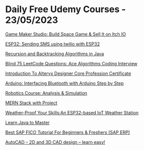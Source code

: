 # Daily Free Udemy Courses - 23/05/2023

[Game Maker Studio: Build Space Game & Sell It on Itch IO](https://www.udemy.com/course/game-maker-studio-build-space-game-sell-it-on-itch-io/?couponCode=AF2CE591048B3EECB72B)
[ESP32: Sending SMS using twilio with ESP32](https://www.udemy.com/course/esp32-sending-sms-using-twilio-with-esp32/?couponCode=F6B5A20569120A335785)
[Recursion and Backtracking Algorithms in Java](https://www.udemy.com/course/recursion-and-backtracking-algorithms-in-java/?couponCode=30620F9906E7985883E6)
[Blind 75 LeetCode Questions: Ace Algorithms Coding Interview](https://www.udemy.com/course/blind-75-leetcode-questions-ace-algorithms-coding-interview/?couponCode=48D5576BA4EDB3FE6AB4)
[Introduction To Alteryx Designer Core Profession Certificate](https://www.udemy.com/course/introduction-to-alteryx-designer/?couponCode=FREE_05_23_A)
[Arduino: Interfacing Bluetooth with Arduino Step by Step](https://www.udemy.com/course/arduino-interfacing-bluetooth-with-arduino-step-by-step/?couponCode=B37B0E97F046AC30496C)
[Robotics Course: Analysis & Simulation](https://www.udemy.com/course/robotics-course-analysis-simulation/?couponCode=E47E62652E6298982916)
[MERN Stack with Project](https://www.udemy.com/course/mern-stack-with-project/?couponCode=MAY-2023)
[Weather-Proof Your Skills:An ESP32-based IoT Weather Station](https://www.udemy.com/course/weather-proof-your-skillsan-esp32-based-iot-weather-station/?couponCode=36DF1E555DF85822ABD8)
[Learn Java to Master](https://www.udemy.com/course/learn-java-to-master/?couponCode=FDFABDB25760C71DBA1F)
[Best SAP FICO Tutorial For Beginners & Freshers (SAP ERP)](https://www.udemy.com/course/sap-fico-tutorial-for-beginners/?couponCode=F310CEE2A4E3E3B86BDC)
[AutoCAD – 2D and 3D CAD design – learn easy!](https://www.udemy.com/course/learn-autocad-easy/?couponCode=MEGAPROM5X1)
